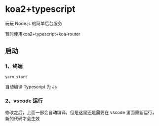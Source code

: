 # koa2+typescript
玩玩 Node.js 的简单后台服务

暂时使用koa2+typescript+koa-router

## 启动
### 1、终端 
  ```
  yarn start
  ```
  自动编译 Typescript 为 Js 

### 2、vscode 运行
修改之后，上面一部会自动编译，但是这里还是需要在 vscode 里面重新运行，新的代码才会生效